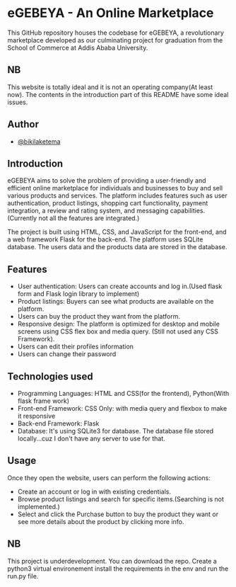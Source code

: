 # eGEBEYA - An Online Marketplace

This GitHub repository houses the codebase for eGEBEYA, a revolutionary marketplace developed as our culminating project for graduation from the School of Commerce at Addis Ababa University.

## NB

This website is totally ideal and it is not an operating company(At least now). The contents in the introduction part of
this README have some ideal issues.

## Author

- [@bikilaketema](https://www.github.com/bikilaketema)

## Introduction

eGEBEYA aims to solve the problem of providing a user-friendly and efficient online marketplace for individuals and
businesses to buy and sell various products and services. The platform includes features such as user authentication,
product listings, shopping cart functionality, payment integration, a review and rating system, and messaging
capabilities.(Currently not all the features are integrated.)

The project is built using HTML, CSS, and JavaScript for the front-end, and a web framework Flask for the back-end. The platform uses SQLite database. The users data and the products data are stored in the database.

## Features

- User authentication: Users can create accounts and log in.(Used flask form and Flask login library to implement)
- Product listings: Buyers can see what products are available on the platform.
- Users can buy the product they want from the platform.
- Responsive design: The platform is optimized for desktop and mobile screens using CSS flex box and media query. (Still
  not used any CSS Framework).
- Users can edit their profiles information
- Users can change their password

## Technologies used

- Programming Languages: HTML and CSS(for the frontend), Python(With flask frame work)
- Front-end Framework: CSS Only: with media query and flexbox to make it responsive
- Back-end Framework: Flask
- Database: It's using SQLite3 for database. The database file stored locally...cuz I don't have any server to use for
  that.

## Usage

Once they open the website, users can perform the following actions:

- Create an account or log in with existing credentials.
- Browse product listings and search for specific items.(Searching is not implemented.)
- Select and click the Purchase button to buy the product they want or see more details about the product by clicking more info.
## NB

This project is underdevelopment. You can download the repo. Create a python3 virtual environement install the
requirements in the env and run the run.py file.
